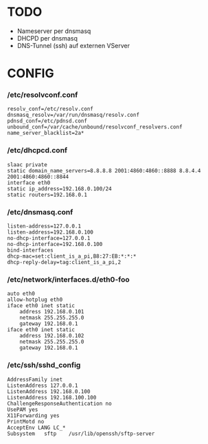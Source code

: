 # TODO

* Nameserver per dnsmasq
* DHCPD per dnsmasq
* DNS-Tunnel (ssh) auf externen VServer

# CONFIG

### /etc/resolvconf.conf
```
resolv_conf=/etc/resolv.conf
dnsmasq_resolv=/var/run/dnsmasq/resolv.conf
pdnsd_conf=/etc/pdnsd.conf
unbound_conf=/var/cache/unbound/resolvconf_resolvers.conf
name_server_blacklist=2a*
```
### /etc/dhcpcd.conf
```
slaac private
static domain_name_servers=8.8.8.8 2001:4860:4860::8888 8.8.4.4 2001:4860:4860::8844
interface eth0
static ip_address=192.168.0.100/24
static routers=192.168.0.1
```
### /etc/dnsmasq.conf
```
listen-address=127.0.0.1
listen-address=192.168.0.100
no-dhcp-interface=127.0.0.1
no-dhcp-interface=192.168.0.100
bind-interfaces
dhcp-mac=set:client_is_a_pi,B8:27:EB:*:*:*
dhcp-reply-delay=tag:client_is_a_pi,2
```
### /etc/network/interfaces.d/eth0-foo
```
auto eth0
allow-hotplug eth0
iface eth0 inet static
    address 192.168.0.101
    netmask 255.255.255.0
    gateway 192.168.0.1
iface eth0 inet static
    address 192.168.0.102
    netmask 255.255.255.0
    gateway 192.168.0.1
```
### /etc/ssh/sshd_config
```
AddressFamily inet
ListenAddress 127.0.0.1
ListenAddress 192.168.0.100
ListenAddress 192.168.100.100
ChallengeResponseAuthentication no
UsePAM yes
X11Forwarding yes
PrintMotd no
AcceptEnv LANG LC_*
Subsystem	sftp	/usr/lib/openssh/sftp-server
```
